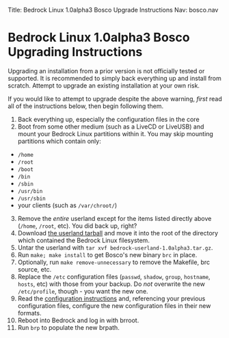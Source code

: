 Title: Bedrock Linux 1.0alpha3 Bosco Upgrade Instructions
Nav: bosco.nav

Bedrock Linux 1.0alpha3 Bosco Upgrading Instructions
====================================================

Upgrading an installation from a prior version is not officially tested or
supported.  It is recommended to simply back everything up and install from
scratch.  Attempt to upgrade an existing installation at your own risk.

If you would like to attempt to upgrade despite the above warning, *first* read all of the instructions below, then begin following them.

1. Back everything up, especially the configuration files in the core
2. Boot from some other medium (such as a LiveCD or LiveUSB) and mount your
Bedrock Linux partitions within it.  You may skip mounting partitions which
contain only:
 - `/home`
 - `/root`
 - `/boot`
 - `/bin`
 - `/sbin`
 - `/usr/bin`
 - `/usr/sbin`
 - your clients (such as `/var/chroot/`)
3. Remove the *entire* userland except for the items listed directly above
(`/home`, `/root`, etc).  You did back up, right?
4. Download [the userland tarball](bedrock-userland-1.0alpha3.tar.gz) and move it into the root of the directory which contained the Bedrock Linux filesystem.
5. Untar the userland with `tar xvf bedrock-userland-1.0alpha3.tar.gz`.
6. Run `make; make install` to get Bosco's new binary `brc` in place.
7. Optionally, run `make remove-unnecessary` to remove the Makefile, brc
source, etc.
8. Replace the `/etc` configuration files (`passwd`, `shadow`, `group`,
`hostname`, `hosts`, etc) with those from your backup.  Do *not* overwrite the
new `/etc/profile`, though - you want the new one.
9. Read the [configuration instructions](configure.html) and, referencing your
previous configuration files, configure the new configuration files in their
new formats.
10. Reboot into Bedrock and log in with brroot.
11. Run `brp` to populate the new brpath.
